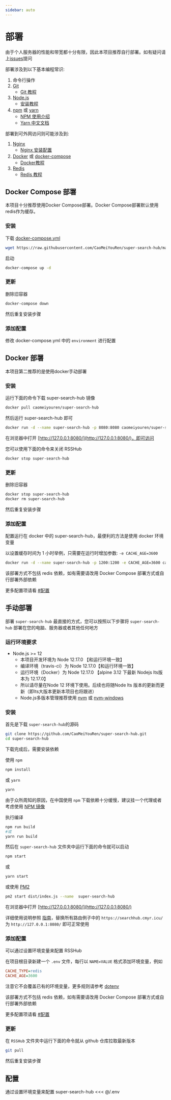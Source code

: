 ```yaml
---
sidebar: auto
---
```


# 部署

由于个人服务器的性能和带宽都十分有限，因此本项目推荐自行部署。如有疑问请上[issues](https://github.com/CaoMeiYouRen/super-search-hub/issues)提问

部署涉及到以下基本编程常识:

1. 命令行操作
1. [Git](https://git-scm.com/)
    -   [Git 教程](https://www.runoob.com/git/git-tutorial.html)
1. [Node.js](https://nodejs.org/)
    -   [安装教程](https://www.runoob.com/nodejs/nodejs-install-setup.html)
1. [npm](https://www.npmjs.com/get-npm) 或 [yarn](https://yarnpkg.com/zh-Hans/docs/install)
    -   [NPM 使用介绍](https://www.runoob.com/nodejs/nodejs-npm.html)
    -   [Yarn 中文文档](https://yarn.bootcss.com/)

部署到可外网访问则可能涉及到:

1. [Nginx](https://www.nginx.com/resources/wiki/start/topics/tutorials/install/)
    -   [Nginx 安装配置](https://www.runoob.com/linux/nginx-install-setup.html)
1. [Docker](https://www.docker.com/get-started) 或 [docker-compose](https://docs.docker.com/compose/install/)
    -   [Docker教程](https://www.runoob.com/docker/docker-tutorial.html)
1. [Redis](https://redis.io/download)
    -   [Redis 教程](https://www.runoob.com/redis/redis-tutorial.html)

## Docker Compose 部署

本项目十分推荐使用Docker Compose部署。Docker Compose部署默认使用redis作为缓存。

### 安装

下载 [docker-compose.yml](https://github.com/CaoMeiYouRen/super-search-hub/blob/master/docker-compose.yml)

```bash
wget https://raw.githubusercontent.com/CaoMeiYouRen/super-search-hub/master/docker-compose.yml
```

启动

```sh
docker-compose up -d
```

### 更新

删除旧容器

```bash
docker-compose down
```

然后重复安装步骤

### 添加配置

修改 docker-compose.yml 中的 `environment` 进行配置

## Docker 部署

本项目第二推荐的是使用docker手动部署

### 安装

运行下面的命令下载 super-search-hub 镜像

```bash
docker pull caomeiyouren/super-search-hub
```

然后运行 super-search-hub 即可

```bash
docker run -d --name super-search-hub -p 8080:8080 caomeiyouren/super-search-hub
```

在浏览器中打开 [http://127.0.0.1:8080/](http://127.0.0.1:8080/)，即可访问

您可以使用下面的命令来关闭 RSSHub

```bash
docker stop super-search-hub
```

### 更新

删除旧容器

```bash
docker stop super-search-hub
docker rm super-search-hub
```

然后重复安装步骤

### 添加配置

配置运行在 docker 中的 super-search-hub，最便利的方法是使用 docker 环境变量

以设置缓存时间为 1 小时举例，只需要在运行时增加参数: `-e CACHE_AGE=3600`

```bash
docker run -d --name super-search-hub -p 1200:1200 -e CACHE_AGE=3600 caomeiyouren/super-search-hub
```

该部署方式不包括 redis 依赖，如有需要请改用 Docker Compose 部署方式或自行部署外部依赖

更多配置项请看 [#配置](#配置)

## 手动部署

部署 `super-search-hub` 最直接的方式，您可以按照以下步骤将 `super-search-hub` 部署在您的电脑、服务器或者其他任何地方

### 运行环境要求

-   Node.js >= 12 
    -   本项目开发环境为 Node 12.17.0 【和运行环境一致】
    -   编译环境（travis-ci）为 Node 12.17.0【和运行环境一致】
    -   运行环境（Docker）为 Node 12.17.0 【alpine 3.12 下最新 Nodejs lts版本为 12.17.0】
    -   所以请尽量在Node 12 环境下使用。后续也将随Node lts 版本的更新而更新（即lts大版本更新本项目也将跟进）
    -   Node.js多版本管理推荐使用 [nvm](https://github.com/nvm-sh/nvm) 或 [nvm-windows](https://github.com/coreybutler/nvm-windows)

### 安装

首先是下载 `super-search-hub`的源码

```bash
git clone https://github.com/CaoMeiYouRen/super-search-hub.git
cd super-search-hub
```

下载完成后，需要安装依赖

使用 `npm`

```bash
npm install
```

或 `yarn`

```bash
yarn
```

由于众所周知的原因，在中国使用 `npm` 下载依赖十分缓慢，建议挂一个代理或者考虑使用 [NPM 镜像](https://npm.taobao.org/)

执行编译

```sh
npm run build
#或
yarn run build
```

然后在 `super-search-hub` 文件夹中运行下面的命令就可以启动

```bash
npm start
```

或

```bash
yarn start
```

或使用 [PM2](https://pm2.io/doc/zh/runtime/quick-start/)

```bash
pm2 start dist/index.js --name  super-search-hub
```

在浏览器中打开 [http://127.0.0.1:8080/](http://127.0.0.1:8080/)

详细使用说明参照 [指南](https://searchhub.cmyr.icu/)，替换所有路由例子中的 `https://searchhub.cmyr.icu/` 为 `http://127.0.0.1:8080/` 即可正常使用

### 添加配置

可以通过设置环境变量来配置 RSSHub

在项目根目录新建一个 `.env` 文件，每行以 `NAME=VALUE` 格式添加环境变量，例如

```ini
CACHE_TYPE=redis
CACHE_AGE=3600
```

注意它不会覆盖已有的环境变量，更多规则请参考 [dotenv](https://github.com/motdotla/dotenv)

该部署方式不包括 redis 依赖，如有需要请改用 Docker Compose 部署方式或自行部署外部依赖

更多配置项请看 [#配置](#配置)

### 更新

在 `RSSHub` 文件夹中运行下面的命令就从 github 仓库拉取最新版本

```bash
git pull
```

然后重复安装步骤

## 配置

通过设置环境变量来配置 super-search-hub
<<< @/.env
